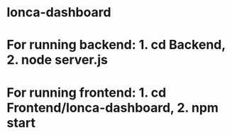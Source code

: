 # lonca-dashboard

# For running backend: 1. cd Backend, 2. node server.js

# For running frontend: 1. cd Frontend/lonca-dashboard, 2. npm start
